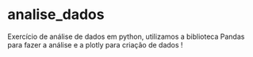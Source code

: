 # analise_dados
Exercício de análise de dados em python, utilizamos a biblioteca Pandas para fazer a análise e a plotly para criação de dados !  
